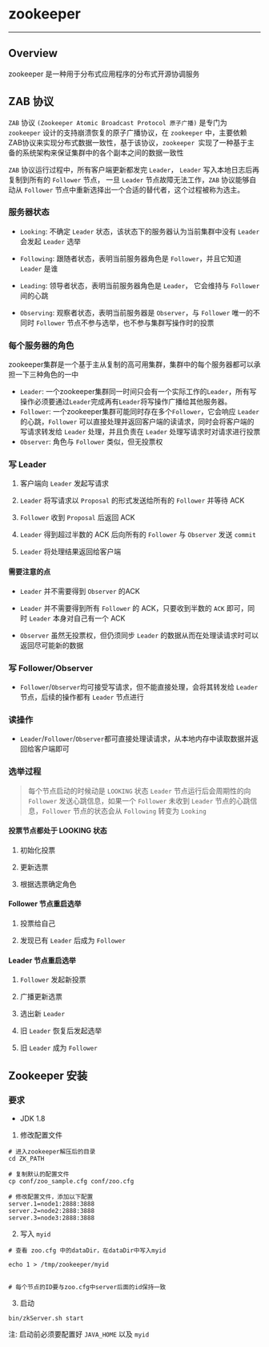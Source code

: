 # zookeeper
---

## Overview
zookeeper 是一种用于分布式应用程序的分布式开源协调服务

## ZAB 协议
`ZAB` 协议 `(Zookeeper Atomic Broadcast Protocol 原子广播)` 是专门为 `zookeeper` 设计的支持崩溃恢复的原子广播协议，在 `zookeeper` 中，主要依赖ZAB协议来实现分布式数据一致性，基于该协议，`zookeeper `实现了一种基于主备的系统架构来保证集群中的各个副本之间的数据一致性

`ZAB` 协议运行过程中，所有客户端更新都发完 `Leader`， `Leader` 写入本地日志后再复制到所有的 `Follower` 节点， 一旦 `Leader` 节点故障无法工作，`ZAB` 协议能够自动从 `Follower` 节点中重新选择出一个合适的替代者，这个过程被称为选主。

### 服务器状态
* `Looking`: 不确定 `Leader` 状态，该状态下的服务器认为当前集群中没有 `Leader` 会发起 `Leader` 选举

* `Following`: 跟随者状态，表明当前服务器角色是 `Follower`，并且它知道 `Leader` 是谁

* `Leading`: 领导者状态，表明当前服务器角色是 `Leader`， 它会维持与 `Follower` 间的心跳

* `Observing`: 观察者状态，表明当前服务器是 `Observer`，与 `Follower` 唯一的不同时 `Follower` 节点不参与选举，也不参与集群写操作时的投票

### 每个服务器的角色
zookeeper集群是一个基于主从复制的高可用集群，集群中的每个服务器都可以承担一下三种角色的一中
* `Leader`: 一个zookeeper集群同一时间只会有一个实际工作的`Leader`，所有写操作必须要通过`Leader`完成再有`Leader`将写操作广播给其他服务器。
* `Follower`: 一个zookeeper集群可能同时存在多个`Follower`，它会响应 `Leader` 的心跳，`Follower` 可以直接处理并返回客户端的读请求，同时会将客户端的写请求转发给 `Leader` 处理，并且负责在 `Leader` 处理写请求时对请求进行投票
* `Observer`: 角色与 `Follower` 类似，但无投票权

### 写 Leader

1. 客户端向 `Leader` 发起写请求

2. `Leader` 将写请求以 `Proposal` 的形式发送给所有的 `Follower` 并等待 ACK

3. `Follower` 收到 `Proposal` 后返回 ACK

4. `Leader` 得到超过半数的 ACK 后向所有的 `Follower` 与 `Observer` 发送 `commit`

5. `Leader` 将处理结果返回给客户端

#### 需要注意的点
* `Leader` 并不需要得到 `Observer` 的ACK

* `Leader` 并不需要得到所有 `Follower` 的 ACK，只要收到半数的 `ACK`	 即可，同时 `Leader` 本身对自己有一个 ACK

* `Observer` 虽然无投票权，但仍须同步 `Leader` 的数据从而在处理读请求时可以返回尽可能新的数据

### 写 Follower/Observer

* `Follower`/`Observer`均可接受写请求，但不能直接处理，会将其转发给 `Leader` 节点，后续的操作都有 `Leader` 节点进行

### 读操作
* `Leader`/`Follower`/`Observer`都可直接处理读请求，从本地内存中读取数据并返回给客户端即可


### 选举过程
> 每个节点启动的时候动是 `LOOKING` 状态
> `Leader` 节点运行后会周期性的向 `Follower` 发送心跳信息，如果一个 `Follower` 未收到 `Leader` 节点的心跳信息，`Follower` 节点的状态会从 `Following` 转变为 `Looking`

#### 投票节点都处于 LOOKING 状态
1. 初始化投票

2. 更新选票

3. 根据选票确定角色

#### Follower 节点重启选举
1. 投票给自己

2. 发现已有 `Leader` 后成为 `Follower` 

#### Leader 节点重启选举

1. `Follower` 发起新投票

2. 广播更新选票

3. 选出新 `Leader`

4. 旧 `Leader` 恢复后发起选举

5. 旧 `Leader` 成为 `Follower`



## Zookeeper 安装

### 要求
* JDK 1.8

1. 修改配置文件
```
# 进入zookeeper解压后的目录
cd ZK_PATH

# 复制默认的配置文件
cp conf/zoo_sample.cfg conf/zoo.cfg

# 修改配置文件，添加以下配置
server.1=node1:2888:3888
server.2=node2:2888:3888
server.3=node3:2888:3888
```

2. 写入 `myid`
```
# 查看 zoo.cfg 中的dataDir，在dataDir中写入myid

echo 1 > /tmp/zookeeper/myid


# 每个节点的ID要与zoo.cfg中server后面的id保持一致
```

3. 启动
```
bin/zkServer.sh start
```
注: 启动前必须要配置好 `JAVA_HOME` 以及 `myid`



















